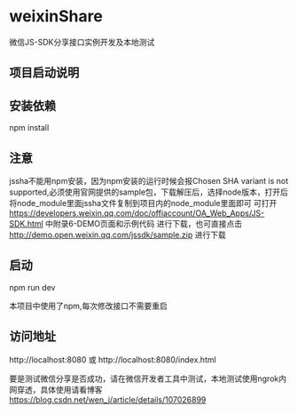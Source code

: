 # weixinShare
微信JS-SDK分享接口实例开发及本地测试

## 项目启动说明

## 安装依赖

npm install 

## 注意
jssha不能用npm安装，因为npm安装的运行时候会报Chosen SHA variant is not supported,必须使用官网提供的sample包，下载解压后，选择node版本，打开后将node_module里面jssha文件复制到项目内的node_module里面即可 可打开
https://developers.weixin.qq.com/doc/offiaccount/OA_Web_Apps/JS-SDK.html
中附录6-DEMO页面和示例代码 进行下载，也可直接点击
http://demo.open.weixin.qq.com/jssdk/sample.zip 
进行下载

## 启动

npm run dev 

本项目中使用了npm,每次修改接口不需要重启

## 访问地址

http://localhost:8080  或 http://localhost:8080/index.html

要是测试微信分享是否成功，请在微信开发者工具中测试，本地测试使用ngrok内网穿透，具体使用请看博客 
https://blog.csdn.net/wen_j/article/details/107026899